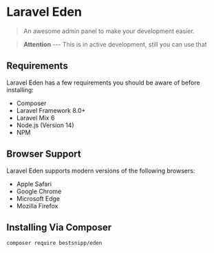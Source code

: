 # Laravel Eden

> An awesome admin panel to make your development easier.

> **Attention** ---
> This is in active development, still you can use that

## Requirements

Laravel Eden has a few requirements you should be aware of before installing:

* Composer
* Laravel Framework 8.0+
* Laravel Mix 6
* Node.js (Version 14)
* NPM

## Browser Support

Laravel Eden supports modern versions of the following browsers:

* Apple Safari
* Google Chrome
* Microsoft Edge
* Mozilla Firefox

## Installing Via Composer

```shell
composer require bestsnipp/eden
```
